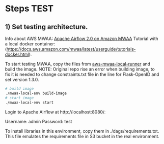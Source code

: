 # Steps TEST

## 1) Set testing architecture.
Info about AWS MWAA: [Apache Airflow 2.0 on Amazon MWAA](https://www.youtube.com/watch?v=79IyGdIU7FA)
Tutorial with a local docker container: (https://docs.aws.amazon.com/mwaa/latest/userguide/tutorials-docker.html).

To start testing MWAA, copy the files from [aws-mwaa-local-runner](https://github.com/aws/aws-mwaa-local-runner) and build the image.
NOTE: Original repo rise an error when building image, to fix it is needed to change constraints.txt file in the line for Flask-OpenID and set version 1.3.0.

```bash
# build image
./mwaa-local-env build-image
# start image
./mwaa-local-env start
```

Login to Apache Airflow at http://localhost:8080/:

Username: admin
Password: test

To install libraries in this environment, copy them in ./dags/requirements.txt. This file emulates the requirements file in S3 bucket in the real environment.

